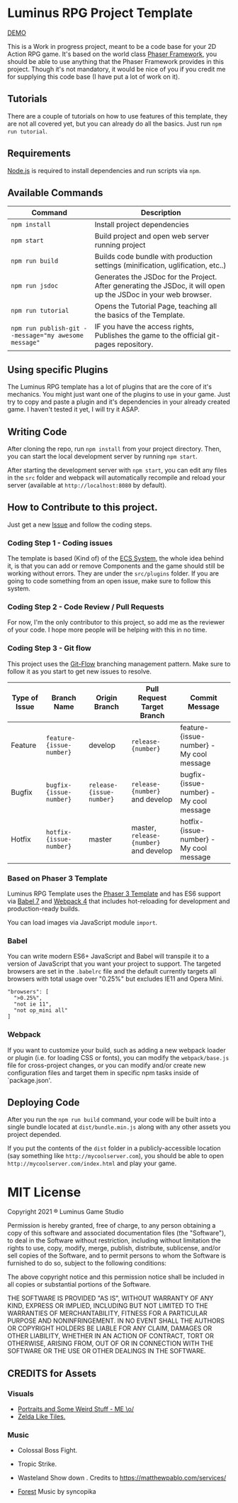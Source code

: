 # Luminus RPG Project Template

[DEMO](https://skyalpha.github.io/luminus-rpg.github.io/)

This is a Work in progress project, meant to be a code base for your 2D Action RPG game. It's based on the world class [Phaser Framework](https://phaser.io/), you should be able to use anything that the Phaser Framework provides in this project. Though it's not mandatory, it would be nice of you if you credit me for supplying this code base (I have put a lot of work on it).

## Tutorials
There are a couple of tutorials on how to use features of this template, they are not all covered yet, but you can already do all the basics. Just run 
`npm run tutorial`.

## Requirements

[Node.js](https://nodejs.org) is required to install dependencies and run scripts via `npm`.

## Available Commands

| Command | Description |
|---------|-------------|
| `npm install` | Install project dependencies |
| `npm start` | Build project and open web server running project |
| `npm run build` | Builds code bundle with production settings (minification, uglification, etc..) |
| `npm run jsdoc` | Generates the JSDoc for the Project. After generating the JSDoc, it will open up the JSDoc in your web browser. |
| `npm run tutorial` | Opens the Tutorial Page, teaching all the basics of the Template.|
| `npm run publish-git --message="my awesome message"` | IF you have the access rights, Publishes the game to the official git-pages repository.|

## Using specific Plugins

The Luminus RPG template has a lot of plugins that are the core of it's mechanics. You might just want one of the plugins to use in your game. Just try to copy and paste a plugin and it's dependencies in your already created game. I haven't tested it yet, I will try it ASAP.

## Writing Code

After cloning the repo, run `npm install` from your project directory. Then, you can start the local development
server by running `npm start`.


After starting the development server with `npm start`, you can edit any files in the `src` folder
and webpack will automatically recompile and reload your server (available at `http://localhost:8080`
by default).

## How to Contribute to this project.
Just get a new [Issue](https://github.com/SkyAlpha/luminus-rpg/issues) and follow the coding steps.

### Coding Step 1 - Coding issues
The template is based (Kind of) of the [ECS System](https://pt.wikipedia.org/wiki/Entity-component-system), the whole idea behind it, is that you can add or remove Components and the game should still be working without errors. They are under the `src/plugins` folder. If you are going to code something from an open issue, make sure to follow this system.

### Coding Step 2 - Code Review / Pull Requests

For now, I'm the only contributor to this project, so add me as the reviewer of your code. I hope more people will be helping with this in no time.

### Coding Step 3 - Git flow
This project uses the [Git-Flow](https://danielkummer.github.io/git-flow-cheatsheet/) branching management pattern. Make sure to follow it as you start to get new issues to resolve.

| Type of Issue | Branch Name | Origin Branch | Pull Request Target Branch | Commit Message|
|---------|---------|-------------|-------------|-------------|
| Feature | `feature-{issue-number}` | develop | `release-{number}`| feature-{issue-number} - My cool message |
| Bugfix | `bugfix-{issue-number}` | `release-{issue-number}` | `release-{number}` and develop | bugfix-{issue-number} - My cool message |
| Hotfix | `hotfix-{issue-number}` | master | master, `release-{number}` and develop | hotfix-{issue-number} - My cool message |

### Based on Phaser 3 Template
Luminus RPG Template uses the [Phaser 3 Template](https://github.com/photonstorm/phaser3-project-template) and has ES6 support via [Babel 7](https://babeljs.io/) and [Webpack 4](https://webpack.js.org/) that includes hot-reloading for development and production-ready builds.

You can load images via JavaScript module `import`.

### Babel
You can write modern ES6+ JavaScript and Babel will transpile it to a version of JavaScript that you
want your project to support. The targeted browsers are set in the `.babelrc` file and the default currently
targets all browsers with total usage over "0.25%" but excludes IE11 and Opera Mini.

  ```
  "browsers": [
    ">0.25%",
    "not ie 11",
    "not op_mini all"
  ]
  ```

### Webpack
If you want to customize your build, such as adding a new webpack loader or plugin (i.e. for loading CSS or fonts), you can
modify the `webpack/base.js` file for cross-project changes, or you can modify and/or create
new configuration files and target them in specific npm tasks inside of `package.json'.

## Deploying Code
After you run the `npm run build` command, your code will be built into a single bundle located at 
`dist/bundle.min.js` along with any other assets you project depended. 

If you put the contents of the `dist` folder in a publicly-accessible location (say something like `http://mycoolserver.com`), 
you should be able to open `http://mycoolserver.com/index.html` and play your game.

# MIT License

Copyright 2021 ® Luminus Game Studio

Permission is hereby granted, free of charge, to any person obtaining a copy of this software and associated documentation files (the "Software"), to deal in the Software without restriction, including without limitation the rights to use, copy, modify, merge, publish, distribute, sublicense, and/or sell copies of the Software, and to permit persons to whom the Software is furnished to do so, subject to the following conditions:

The above copyright notice and this permission notice shall be included in all copies or substantial portions of the Software.

THE SOFTWARE IS PROVIDED "AS IS", WITHOUT WARRANTY OF ANY KIND, EXPRESS OR IMPLIED, INCLUDING BUT NOT LIMITED TO THE WARRANTIES OF MERCHANTABILITY, FITNESS FOR A PARTICULAR PURPOSE AND NONINFRINGEMENT. IN NO EVENT SHALL THE AUTHORS OR COPYRIGHT HOLDERS BE LIABLE FOR ANY CLAIM, DAMAGES OR OTHER LIABILITY, WHETHER IN AN ACTION OF CONTRACT, TORT OR OTHERWISE, ARISING FROM, OUT OF OR IN CONNECTION WITH THE SOFTWARE OR THE USE OR OTHER DEALINGS IN THE SOFTWARE.


## CREDITS for Assets

 ### Visuals
 - [Portraits and Some Weird Stuff - ME \o/](https://www.instagram.com/javascriptgames/)
 - [Zelda Like Tiles.](https://opengameart.org/content/zelda-like-tilesets-and-sprites)

 ### Music
 - Colossal Boss Fight.
 - Tropic Strike.
 - Wasteland Show down .
  Credits to https://matthewpablo.com/services/

- [Forest](https://opengameart.org/content/forest) Music by syncopika